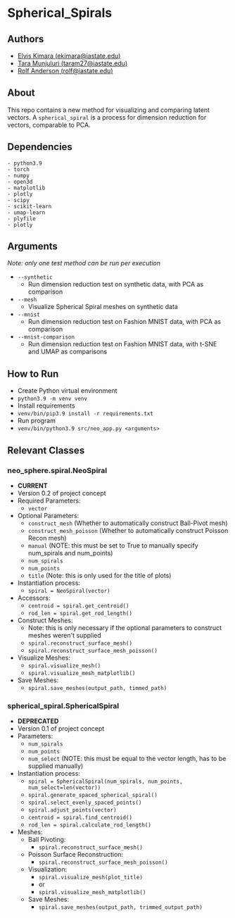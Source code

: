 # Spherical_Spirals

## Authors

- [Elvis Kimara (ekimara@iastate.edu)](https://github.com/kelvis24)
- [Tara Munjuluri (taram27@iastate.edu)](https://github.com/TaraMunjuluri)
- [Rolf Anderson (rolf@iastate.edu)](https://github.com/asaprolfy)

## About

This repo contains a new method for visualizing and comparing latent vectors.
A `spherical_spiral` is a process for dimension reduction for vectors, comparable to PCA.

## Dependencies
    - python3.9
    - torch
    - numpy
    - open3d
    - matplotlib
    - plotly
    - scipy
    - scikit-learn
    - umap-learn
    - plyfile
    - plotly

## Arguments
*Note: only one test method can be run per execution*
- `--synthetic`
  - Run dimension reduction test on synthetic data, with PCA as comparison
- `--mesh`
  - Visualize Spherical Spiral meshes on synthetic data
- `--mnist`
  - Run dimension reduction test on Fashion MNIST data, with PCA as comparison
- `--mnist-comparison`
  - Run dimension reduction test on Fashion MNIST data, with t-SNE and UMAP as comparisons

## How to Run
- Create Python virtual environment
- `python3.9 -m venv venv`
- Install requirements
- `venv/bin/pip3.9 install -r requirements.txt`
- Run program
- `venv/bin/python3.9 src/neo_app.py <arguments>`

## Relevant Classes

### neo_sphere.spiral.NeoSpiral
- **CURRENT**
- Version 0.2 of project concept
- Required Parameters:
  - `vector`
- Optional Parameters:
  - `construct_mesh` (Whether to automatically construct Ball-Pivot mesh)
  - `construct_mesh_poisson` (Whether to automatically construct Poisson Recon mesh)
  - `manual`  (NOTE: this must be set to True to manually specify num_spirals and num_points)
  - `num_spirals`
  - `num_points`
  - `title`  (Note: this is only used for the title of plots)
- Instantiation process:
  - `spiral = NeoSpiral(vector)`
- Accessors:
  - `centroid = spiral.get_centroid()`
  - `rod_len = spiral.get_rod_length()`
- Construct Meshes:
  - Note: this is only necessary if the optional parameters to construct meshes weren't supplied
  - `spiral.reconstruct_surface_mesh()`
  - `spiral.reconstruct_surface_mesh_poisson()`
- Visualize Meshes:
  - `spiral.visualize_mesh()`
  - `spiral.visualize_mesh_matplotlib()`
- Save Meshes:
  - `spiral.save_meshes(output_path, timmed_path)`


### spherical_spiral.SphericalSpiral
- **DEPRECATED**
- Version 0.1 of project concept
- Parameters:
  - `num_spirals`
  - `num_points`
  - `num_select` (NOTE: this must be equal to the vector length, has to be supplied manually)
- Instantiation process:
  - `spiral = SphericalSpiral(num_spirals, num_points, num_select=len(vector))`
  - `spiral.generate_spaced_spherical_spiral()`
  - `spiral.select_evenly_spaced_points()`
  - `spiral.adjust_points(vector)`
  - `centroid = spiral.find_centroid()`
  - `rod_len = spiral.calculate_rod_length()`
- Meshes:
  - Ball Pivoting:
    - `spiral.reconstruct_surface_mesh()`
  - Poisson Surface Reconstruction:
    - `spiral.reconstruct_surface_mesh_poisson()`
  - Visualization:
    - `spiral.visualize_mesh(plot_title)`
    - or
    - `spiral.visualize_mesh_matplotlib()`
  - Save Meshes:
    - `spiral.save_meshes(output_path, trimmed_output_path)`